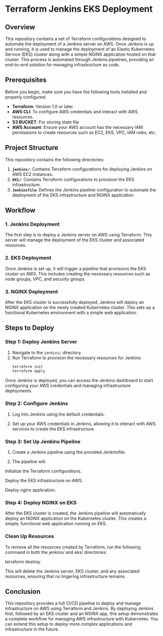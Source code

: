 # Terraform Jenkins EKS Deployment

## Overview

This repository contains a set of Terraform configurations designed to automate the deployment of a Jenkins server on AWS. Once Jenkins is up and running, it is used to manage the deployment of an Elastic Kubernetes Service (EKS) cluster along with a simple NGINX application hosted on that cluster. This process is automated through Jenkins pipelines, providing an end-to-end solution for managing infrastructure as code.

## Prerequisites

Before you begin, make sure you have the following tools installed and properly configured:

- **Terraform**: Version 1.0 or later.
- **AWS CLI**: To configure AWS credentials and interact with AWS resources.
- **S3 BUCKET**: For storing state file
- **AWS Account**: Ensure your AWS account has the necessary IAM permissions to create resources such as EC2, EKS, VPC, IAM roles, etc.

## Project Structure

This repository contains the following directories:

1. **`jenkins/`**: Contains Terraform configurations for deploying Jenkins on AWS EC2 instances.
2. **`EKS/`**: Contains Terraform configurations to provision the EKS infrastructure.
3. **`Jenkinsfile`**: Defines the Jenkins pipeline configuration to automate the deployment of the EKS infrastructure and NGINX application.

## Workflow

### 1. Jenkins Deployment

The first step is to deploy a Jenkins server on AWS using Terraform. This server will manage the deployment of the EKS cluster and associated resources.

### 2. EKS Deployment

Once Jenkins is set up, it will trigger a pipeline that provisions the EKS cluster on AWS. This includes creating the necessary resources such as node groups, VPC, and security groups.

### 3. NGINX Deployment

After the EKS cluster is successfully deployed, Jenkins will deploy an NGINX application on the newly created Kubernetes cluster. This sets up a functional Kubernetes environment with a simple web application.

## Steps to Deploy

### Step 1: Deploy Jenkins Server

1. Navigate to the `jenkins/` directory.
2. Run Terraform to provision the necessary resources for Jenkins:
   ```bash
   terraform init
   terraform apply

Once Jenkins is deployed, you can access the Jenkins dashboard to start configuring your AWS credentials and managing infrastructure deployments.

### Step 2: Configure Jenkins
1. Log into Jenkins using the default credentials.

2. Set up your AWS credentials in Jenkins, allowing it to interact with AWS services to create the EKS infrastructure.

### Step 3: Set Up Jenkins Pipeline

1. Create a Jenkins pipeline using the provided Jenkinsfile.

2. The pipeline will:

Initialize the Terraform configurations.

Deploy the EKS infrastructure on AWS.

Deploy nginx application.

### Step 4: Deploy NGINX on EKS
After the EKS cluster is created, the Jenkins pipeline will automatically  deploy an NGINX application on the Kubernetes cluster. This creates a simple, functional web application running on EKS.

### Clean Up Resources
To remove all the resources created by Terraform, run the following command in both the jenkins/ and eks/ directories:

terraform destroy

This will delete the Jenkins server, EKS cluster, and any associated resources, ensuring that no lingering infrastructure remains.

## Conclusion
This repository provides a full CI/CD pipeline to deploy and manage infrastructure on AWS using Terraform and Jenkins. By deploying Jenkins first, followed by an EKS cluster and an NGINX app, this setup demonstrates a complete workflow for managing AWS infrastructure with Kubernetes. You can extend this setup to deploy more complex applications and infrastructure in the future.
